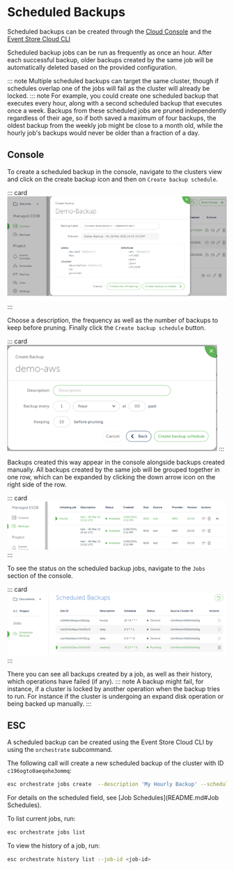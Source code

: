 # Scheduled Backups

Scheduled backups can be created through the [Cloud Console](https://console.eventstore.cloud/) and the [Event Store Cloud CLI](https://github.com/EventStore/esc)

Scheduled backup jobs can be run as frequently as once an hour. After each successful backup, older backups created by the same job will be automatically deleted based on the provided configuration.

::: note
Multiple scheduled backups can target the same cluster, though if schedules overlap one of the jobs will fail as the cluster will already be locked.
::: note
For example, you could create one scheduled backup that executes every hour, along with a second scheduled backup that executes once a week. Backups from these scheduled jobs are pruned independently regardless of their age, so if both saved a maximum of four backups, the oldest backup from the weekly job might be close to a month old, while the hourly job's backups would never be older than a fraction of a day.


## Console

To create a scheduled backup in the console, navigate to the clusters view and click on the create backup icon and then on `Create backup schedule`.

::: card
![take backup](./images/take_backup.png)
:::

Choose a description, the frequency as well as the number of backups to keep before pruning. Finally click the `Create backup schedule` button.

::: card
![take scheduled backup](./images/take_scheduled_backup.png)
:::

Backups created this way appear in the console alongside backups created manually. All backups created by the same job will be grouped together in one row, which can be expanded by clicking the down arrow icon on the right side of the row.

::: card
![list of scheduled backup](./images/one_off_restore_scheduled.png)
:::

To see the status on the scheduled backup jobs, navigate to the `Jobs` section of the console.

::: card
![backup jobs](./images/jobs_scheduled_backup.png)
:::

There you can see all backups created by a job, as well as their history, which operations have failed (if any).
::: note
A backup might fail, for instance, if a cluster is locked by another operation when the backup tries to run.
For instance if the cluster is undergoing an expand disk operation or being backed up manually.
:::
## ESC

A scheduled backup can be created using the Event Store Cloud CLI by using the `orchestrate` subcommand.

The following call will create a new scheduled backup of the cluster with ID `c196ogto0aeqohe3ommq`:

``` bash
esc orchestrate jobs create  --description 'My Hourly Backup' --schedule '0 */1 * * *' scheduled-backup --description '{cluster} Hourly Backup {datetime:RFC3339}' --max-backup-count 2 --cluster-id c196ogto0aeqohe3ommq
```

For details on the scheduled field, see [Job Schedules](README.md#Job Schedules).

To list current jobs, run:

``` bash
esc orchestrate jobs list
```

To view the history of a job, run:

``` bash
esc orchestrate history list --job-id <job-id>
```
